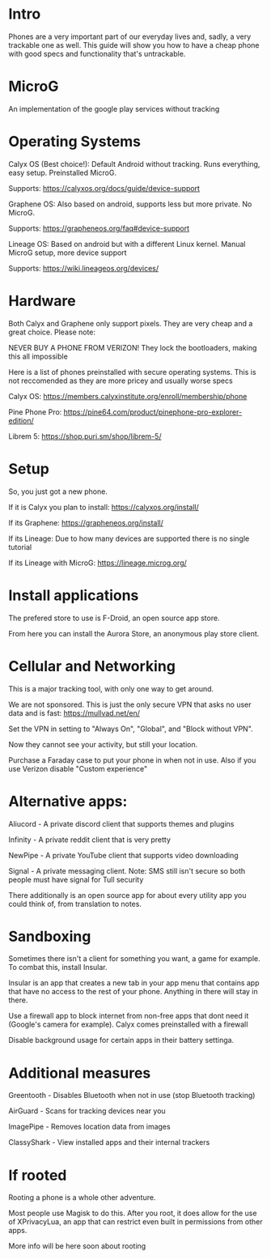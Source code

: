 # Intro
Phones are a very important part of our everyday lives and, sadly, a very trackable one as well. This guide will show you how to have a cheap phone with good specs and functionality that's untrackable. 

# MicroG
An implementation of the google play services without tracking

# Operating Systems

Calyx OS (Best choice!): Default Android without tracking. Runs everything, easy setup. Preinstalled MicroG.

Supports: https://calyxos.org/docs/guide/device-support

Graphene OS: Also based on android, supports less but more private. No MicroG.

Supports:
https://grapheneos.org/faq#device-support

Lineage OS: Based on android but with a different Linux kernel. Manual MicroG setup, more device support

Supports:
https://wiki.lineageos.org/devices/

# Hardware
Both Calyx and Graphene only support pixels. They are very cheap and a great choice. Please note:

NEVER BUY A PHONE FROM VERIZON!
They lock the bootloaders, making this all impossible

Here is a list of phones preinstalled with secure operating systems. This is not reccomended as they are more pricey and usually worse specs

Calyx OS:
https://members.calyxinstitute.org/enroll/membership/phone

Pine Phone Pro:
https://pine64.com/product/pinephone-pro-explorer-edition/

Librem 5:
https://shop.puri.sm/shop/librem-5/

# Setup
So, you just got a new phone.

If it is Calyx you plan to install:
https://calyxos.org/install/

If its Graphene:
https://grapheneos.org/install/

If its Lineage:
Due to how many devices are supported there is no single tutorial

If its Lineage with MicroG:
https://lineage.microg.org/

# Install applications
The prefered store to use is F-Droid, an open source app store.

From here you can install the Aurora Store, an anonymous play store client.

# Cellular and Networking
This is a major tracking tool, with only one way to get around.

We are not sponsored. This is just the only secure VPN that asks no user data and is fast:
https://mullvad.net/en/

Set the VPN in setting to "Always On", "Global", and "Block without VPN".

Now they cannot see your activity, but still your location. 

Purchase a Faraday case to put your phone in when not in use. Also if you use Verizon disable "Custom experience"

# Alternative apps:
Aliucord - A private discord client that supports themes and plugins

Infinity -  A private reddit client that is very pretty

NewPipe - A private YouTube client that supports video downloading

Signal - A private messaging client. Note: SMS still isn't secure so both people must have signal for Tull security

There additionally is an open source app for about every utility app you could think of, from translation to notes.

# Sandboxing
Sometimes there isn't a client for something you want, a game for example. To combat this, install Insular.

Insular is an app that creates a new tab in your app menu that contains app that have no access to the rest of your phone. Anything in there will stay in there.

Use a firewall app to block internet from non-free apps that dont need it (Google's camera for example). Calyx comes preinstalled with a firewall

Disable background usage for certain apps in their battery settinga.

# Additional measures
Greentooth - Disables Bluetooth when not in use (stop Bluetooth tracking)

AirGuard - Scans for tracking devices near you

ImagePipe - Removes location data from images

ClassyShark - View installed apps and their internal trackers

# If rooted
Rooting a phone is a whole other adventure.

Most people use Magisk to do this. After you root, it does allow for the use of XPrivacyLua, an app that can restrict even built in permissions from other apps. 

More info will be here soon about rooting
